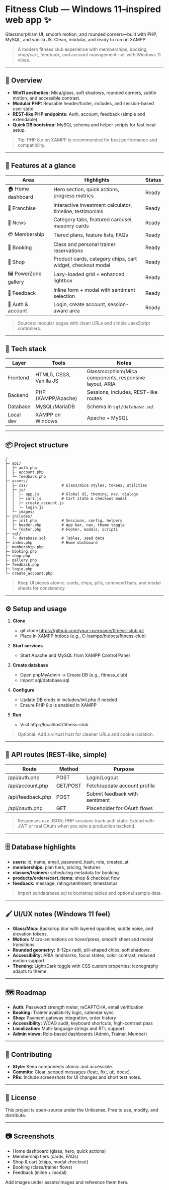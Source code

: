 # Fitness Club — Windows 11–inspired web app ✨

Glassmorphism UI, smooth motion, and rounded corners—built with PHP, MySQL, and vanilla JS. Clean, modular, and ready to run on XAMPP.

> A modern fitness club experience with memberships, booking, shop/cart, feedback, and account management—all with Windows 11 vibes.

---

## 🚀 Overview

- **Win11 aesthetics:** Mica/glass, soft shadows, rounded corners, subtle motion, and accessible contrast.
- **Modular PHP:** Reusable header/footer, includes, and session-based user state.
- **REST-like PHP endpoints:** Auth, account, feedback (simple and extendable).
- **Quick DB bootstrap:** MySQL schema and helper scripts for fast local setup.

> Tip: PHP 8.x on XAMPP is recommended for best performance and compatibility.

---

## 🧭 Features at a glance

| Area | Highlights | Status |
|---|---|---|
| 🏠 Home dashboard | Hero section, quick actions, progress metrics | Ready |
| 🏢 Franchise | Interactive investment calculator, timeline, testimonials | Ready |
| 📰 News | Category tabs, featured carousel, masonry cards | Ready |
| 💳 Membership | Tiered plans, feature lists, FAQs | Ready |
| 📅 Booking | Class and personal trainer reservations | Ready |
| 🛒 Shop | Product cards, category chips, cart widget, checkout modal | Ready |
| 🖼️ PowerZone gallery | Lazy-loaded grid + enhanced lightbox | Ready |
| 💬 Feedback | Inline form + modal with sentiment selection | Ready |
| 🔐 Auth & account | Login, create account, session-aware area | Ready |

> Sources: modular pages with clean URLs and simple JavaScript controllers.

---

## 🧰 Tech stack

| Layer | Tools | Notes |
|---|---|---|
| Frontend | HTML5, CSS3, Vanilla JS | Glassmorphism/Mica components, responsive layout, ARIA |
| Backend | PHP (XAMPP/Apache) | Sessions, includes, REST-like routes |
| Database | MySQL/MariaDB | Schema in `sql/database.sql` |
| Local dev | XAMPP on Windows | Apache + MySQL |

---

## 📦 Project structure

```text
/
├─ api/
│  ├─ auth.php
│  ├─ account.php
│  └─ feedback.php
├─ assets/
│  ├─ css/               # Glass/mica styles, tokens, utilities
│  ├─ js/
│  │  ├─ app.js          # Global UI, theming, nav, dialogs
│  │  ├─ cart.js         # Cart state & checkout modal
│  │  ├─ create_account.js
│  │  └─ login.js
│  └─ images/
├─ includes/
│  ├─ init.php           # Sessions, config, helpers
│  ├─ header.php         # App bar, nav, theme toggle
│  └─ footer.php         # Footer, modals, scripts
├─ sql/
│  └─ database.sql       # Tables, seed data
├─ index.php             # Home dashboard
├─ membership.php
├─ booking.php
├─ shop.php
├─ gallery.php
├─ feedback.php
├─ login.php
└─ create_account.php
```

> Keep UI pieces atomic: cards, chips, pills, command bars, and modal sheets for consistency.

---

## ⚙️ Setup and usage

1. **Clone**
   - git clone https://github.com/your-username/fitness-club.git
   - Place in XAMPP htdocs (e.g., C:/xampp/htdocs/fitness-club)

2. **Start services**
   - Start Apache and MySQL from XAMPP Control Panel

3. **Create database**
   - Open phpMyAdmin → Create DB (e.g., fitness_club)
   - Import sql/database.sql

4. **Configure**
   - Update DB creds in includes/init.php if needed
   - Ensure PHP 8.x is enabled in XAMPP

5. **Run**
   - Visit http://localhost/fitness-club

> Optional: Add a virtual host for cleaner URLs and cookie isolation.

---

## 🔌 API routes (REST-like, simple)

| Route | Method | Purpose |
|---|---|---|
| /api/auth.php | POST | Login/Logout |
| /api/account.php | GET/POST | Fetch/update account profile |
| /api/feedback.php | POST | Submit feedback with sentiment |
| /api/oauth.php | GET | Placeholder for OAuth flows |

> Responses use JSON; PHP sessions track auth state. Extend with JWT or real OAuth when you wire a production backend.

---

## 🗄️ Database highlights

- **users:** id, name, email, password_hash, role, created_at
- **memberships:** plan tiers, pricing, features
- **classes/trainers:** scheduling metadata for booking
- **products/orders/cart_items:** shop & checkout flow
- **feedback:** message, rating/sentiment, timestamps

> Import sql/database.sql to bootstrap tables and optional sample data.

---

## 🖌️ UI/UX notes (Windows 11 feel)

- **Glass/Mica:** Backdrop blur with layered opacities, subtle noise, and elevation tokens.
- **Motion:** Micro-animations on hover/press; smooth sheet and modal transitions.
- **Rounded geometry:** 8–12px radii, pill-shaped chips, soft shadows.
- **Accessibility:** ARIA landmarks, focus states, color contrast, reduced motion support.
- **Theming:** Light/Dark toggle with CSS custom properties; iconography adapts to theme.

---

## 🗺️ Roadmap

- **Auth:** Password strength meter, reCAPTCHA, email verification
- **Booking:** Trainer availability logic, calendar sync
- **Shop:** Payment gateway integration, order history
- **Accessibility:** WCAG audit, keyboard shortcuts, high-contrast pass
- **Localization:** Multi-language strings and RTL support
- **Admin views:** Role-based dashboards (Admin, Trainer, Member)

---

## 🤝 Contributing

- **Style:** Keep components atomic and accessible.
- **Commits:** Clear, scoped messages (feat:, fix:, ui:, docs:).
- **PRs:** Include screenshots for UI changes and short test notes.

---

## 📄 License

This project is open-source under the Unlicense. Free to use, modify, and distribute.

---

## 📷 Screenshots

- Home dashboard (glass, hero, quick actions)
- Membership tiers (cards, FAQs)
- Shop & cart (chips, modal checkout)
- Booking (class/trainer flows)
- Feedback (inline + modal)

Add images under assets/images and reference them here.
